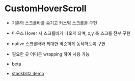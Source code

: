 # CustomHoverScroll

- 기존의 스크롤바를 숨기고 커스텀 스크롤을 구현
- 마우스 Hover 시 스크롤바가 나오게 되며, x,y 축 스크롤 전부 구현
- native 스크롤바와 최대한 비슷하게 동작하도록 구현
- 필요한 곳 어디든 wrapping 하여 사용 가능
- beta

- [stackblitz demo](https://stackblitz.com/github/WillowRyu/custom-hover-scroll)
